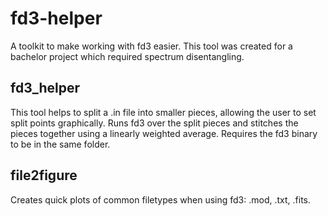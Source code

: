 # fd3-helper
A toolkit to make working with fd3 easier. This tool was created for a bachelor project which required spectrum disentangling.

## fd3_helper
This tool helps to split a .in file into smaller pieces, allowing the user to set split points graphically. Runs fd3 over the split pieces and stitches the pieces together using a linearly weighted average. Requires the fd3 binary to be in the same folder. 

## file2figure
Creates quick plots of common filetypes when using fd3: .mod, .txt, .fits.
